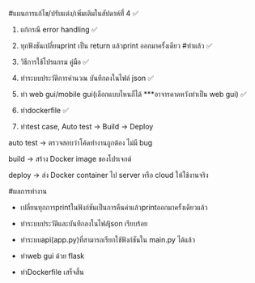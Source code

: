 #แผนการแก้ไข/ปรับแต่ง/เพิ่มเติมในสัปดาห์ที่่ 4 ✅

1. แก้กรณี error handling ✅

2. ทุกฟังชันเปลี่ยนprint เป็น return แล้วprint ออกมาครั้งเดียว #ทำแล้ว ✅

3. วิธีการใช้โปรแกรม คู่มือ ✅

4. ทำระบบประวัติการคำนวณ บันทึกลงในไฟล์ json ✅

5. ทำ web gui/mobile gui(เลือกแบบไหนก็ได้ ***อาจารคาดหวังทำเป็น web gui) ✅

6. ทำdockerfile ✅

7. ทำtest case, Auto test → Build → Deploy

auto test → ตรวจสอบว่าโค้ดทำงานถูกต้อง ไม่มี bug

build → สร้าง Docker image ของโปรเจกต์

deploy → ส่ง Docker container ไป server หรือ cloud ให้ใช้งานจริง

#ผลการทำงาน
- เปลี่ยนทุกการprintในฟังก์ชันเป็นการคืนค่าแล้วprintออกมาครั้งเดียวแล้ว

- ทำระบบประวัติและบันทึกลงในไฟล์่json เรียบร้อย
- ทำระบบapi(app.py)ที่สามารถเรียกใช้ฟังก์ชันใน main.py ได้แล้ว
- ทำweb gui ด้วย flask
- ทำDockerfile เสร็จสิ้น
